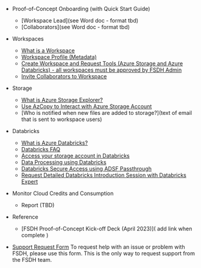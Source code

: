 - Proof-of-Concept Onboarding (with Quick Start Guide) 
  - [Workspace Lead](see Word doc - format tbd)
  - [Collaborators](see Word doc - format tbd)
     
- Workspaces
  - [What is a Workspace](/UserGuide/Workspace/Workspace.md)
  - [Workspace Profile (Metadata)](/UserGuide/Workspace/Workspace-Profile-Metadata.md)
  - [Create Workspace and Request Tools (Azure Storage and Azure Databricks) - all workspaces must be approved by FSDH Admin]()
  - [Invite Collaborators to Workspace]() 
  
- Storage
  - [What is Azure Storage Explorer?](/UserGuide/Storage/Datahub-AzureStorage.md)
  - [Use AzCopy to Interact with Azure Storage Account](/UserGuide/Storage/Use-AzCopy.md)
  - [Who is notified when new files are added to storage?](text of email that is sent to workspace users)

- Databricks
  - [What is Azure Databricks?](/UserGuide/Databricks/Databricks.md)
  - [Databricks FAQ](/UserGuide/Databricks/Databricks-FAQ.md)
  - [Access your storage account in Databricks](/UserGuide/Databricks/Access-your-storage-account-in-Databricks.md)
  - [Data Processing using Databricks](/UserGuide/Databricks/Data-Processing-using-Databricks.md)
  - [Databricks Secure Access using ADSF Passthrough](/UserGuide/Databricks/Databricks---Secure-Access-using-ADSF-Passthrough.md)
  - [Request Detailed Databricks Introduction Session with Databricks Expert](/UserGuide/Databricks/Request-databricks-session.md)

- Monitor Cloud Credits and Consumption
  - Report (TBD)
  
- Reference
  - [FSDH Proof-of-Concept Kick-off Deck (April 2023)]( add link when complete ) 

- [Support Request Form](https://forms.office.com/r/zk82ehvUtv) 
  To request help with an issue or problem with FSDH, please use this form. This is the only way to request support from the FSDH team.




